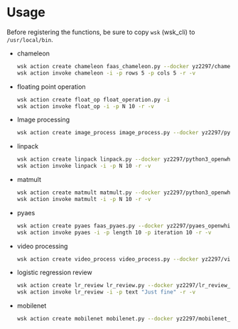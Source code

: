 # Usage

Before registering the functions, be sure to copy `wsk` (wsk_cli) to `/usr/local/bin`. 


- chameleon

	```bash
	wsk action create chameleon faas_chameleon.py --docker yz2297/chameleon_openwhisk --web raw -i --memory 1024
	wsk action invoke chameleon -i -p rows 5 -p cols 5 -r -v
	```

- floating point operation

	```bash
	wsk action create float_op float_operation.py -i 
	wsk action invoke float_op -i -p N 10 -r -v
	```

- Image processing

	```bash
	wsk action create image_process image_process.py --docker yz2297/python3_openwhisk --web raw -i
	```


- linpack

	```bash
	wsk action create linpack linpack.py --docker yz2297/python3_openwhisk --web raw --memory 1024 -i
	wsk action invoke linpack -i -p N 10 -r -v
	```

- matmult

	```bash
	wsk action create matmult matmult.py --docker yz2297/python3_openwhisk --web raw --memory 1024 -i
	wsk action invoke matmult -i -p N 10 -r -v
	```

- pyaes

	```bash
	wsk action create pyaes faas_pyaes.py --docker yz2297/pyaes_openwhisk --web raw -i
	wsk action invoke pyaes -i -p length 10 -p iteration 10 -r -v
	```

- video processing

	```bash
	wsk action create video_process video_process.py --docker yz2297/video_process_openwhisk --web raw -i
	```

- logistic regression review

	```bash
	wsk action create lr_review lr_review.py --docker yz2297/lr_review_openwhisk --web raw -i
	wsk action invoke lr_review -i -p text "Just fine" -r -v
	```

- mobilenet

	```bash
	wsk action create mobilenet mobilenet.py --docker yz2297/mobilenet_openwhisk --web raw -i
	```

